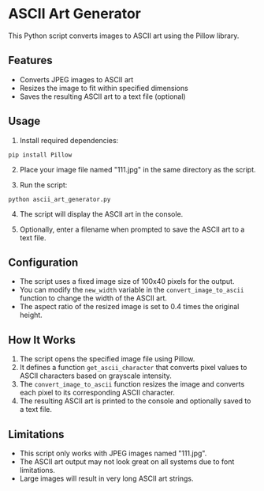 # ASCII Art Generator

This Python script converts images to ASCII art using the Pillow library.

## Features

- Converts JPEG images to ASCII art
- Resizes the image to fit within specified dimensions
- Saves the resulting ASCII art to a text file (optional)

## Usage

1. Install required dependencies:
```
pip install Pillow
```

2. Place your image file named "111.jpg" in the same directory as the script.

3. Run the script:

```
python ascii_art_generator.py
```
4. The script will display the ASCII art in the console.

5. Optionally, enter a filename when prompted to save the ASCII art to a text file.

## Configuration

- The script uses a fixed image size of 100x40 pixels for the output.
- You can modify the `new_width` variable in the `convert_image_to_ascii` function to change the width of the ASCII art.
- The aspect ratio of the resized image is set to 0.4 times the original height.

## How It Works

1. The script opens the specified image file using Pillow.
2. It defines a function `get_ascii_character` that converts pixel values to ASCII characters based on grayscale intensity.
3. The `convert_image_to_ascii` function resizes the image and converts each pixel to its corresponding ASCII character.
4. The resulting ASCII art is printed to the console and optionally saved to a text file.

## Limitations

- This script only works with JPEG images named "111.jpg".
- The ASCII art output may not look great on all systems due to font limitations.
- Large images will result in very long ASCII art strings.





